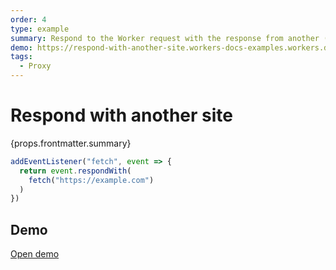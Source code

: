 ```yaml
---
order: 4
type: example
summary: Respond to the Worker request with the response from another (example.com in this example).
demo: https://respond-with-another-site.workers-docs-examples.workers.dev
tags:
  - Proxy
---
```


# Respond with another site

<ContentColumn>
  <p>{props.frontmatter.summary}</p>
</ContentColumn>

```js
addEventListener("fetch", event => {
  return event.respondWith(
    fetch("https://example.com")
  )
})
```

## Demo

<p><a href={props.frontmatter.demo}>Open demo</a></p>

<Demo src={props.frontmatter.demo} aspectRatio={16/9}/>
